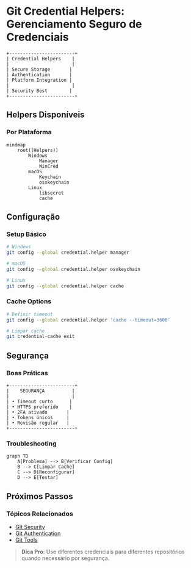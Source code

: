 # Git Credential Helpers: Gerenciamento Seguro de Credenciais

```ascii
+------------------------+
| Credential Helpers    |
|                       |
| Secure Storage       |
| Authentication       |
| Platform Integration |
|                       |
| Security Best        |
+------------------------+
```

## Helpers Disponíveis

### Por Plataforma
```mermaid
mindmap
    root((Helpers))
        Windows
            Manager
            WinCred
        macOS
            Keychain
            osxkeychain
        Linux
            libsecret
            cache
```

## Configuração

### Setup Básico
```bash
# Windows
git config --global credential.helper manager

# macOS
git config --global credential.helper osxkeychain

# Linux
git config --global credential.helper cache
```

### Cache Options
```bash
# Definir timeout
git config --global credential.helper 'cache --timeout=3600'

# Limpar cache
git credential-cache exit
```

## Segurança

### Boas Práticas
```ascii
+------------------------+
|    SEGURANÇA          |
|                       |
| • Timeout curto      |
| • HTTPS preferido    |
| • 2FA ativado       |
| • Tokens únicos     |
| • Revisão regular   |
+------------------------+
```

### Troubleshooting
```mermaid
graph TD
    A[Problema] --> B[Verificar Config]
    B --> C[Limpar Cache]
    C --> D[Reconfigurar]
    D --> E[Testar]
```

## Próximos Passos

### Tópicos Relacionados
- [Git Security](git-security.md)
- [Git Authentication](git-authentication.md)
- [Git Tools](git-tools.md)

> **Dica Pro**: Use diferentes credenciais para diferentes repositórios quando necessário por segurança.